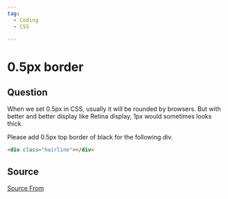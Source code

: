 ```yaml
---
tag:
  - Coding
  - CSS

---
```

  
# 0.5px border

## Question
When we set 0.5px in CSS, usually it will be rounded by browsers. But with better and better display like Retina display, 1px would sometimes looks thick.

Please add 0.5px top border of black for the following div.

```html
<div class="hairline"></div>
```




##  Source
[Source From](https://bigfrontend.dev/css/hairline)

  